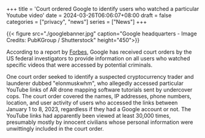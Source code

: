 +++
title = 'Court ordered Google to identify users who watched a particular Youtube video'
date = 2024-03-26T06:06:07+08:00
draft = false
categories = ["privacy", "news"]
series = ["News"]
+++

{{< figure src="./googlebanner.jpg" caption="Google headquarters - Image Credits: PubKGroup / Shutterstock" height="450">}}

According to a report by [Forbes](https://www.forbes.com/sites/thomasbrewster/2024/03/22/feds-ordered-google-to-unmask-certain-youtube-users-critics-say-its-terrifying/), Google has received court orders by the US federal investigators to provide information on all users who watched specific videos that were accessed by potential criminals.

One court order seeked to identify a suspected cryptocurrency trader and launderer dubbed "elonmuskwhm", who allegedly accessed particular YouTube links of AR drone mapping software tutorials sent by undercover cops. The court order covered the  names, IP addresses, phone numbers, location, and user activity of users who accessed the links between January 1 to 8, 2023, regardless if they had a Google account or not. The YouTube links had apparently been viewed at least 30,000 times, presumably mostly by innocent civilians whose personal information were unwittingly included in the court order.

